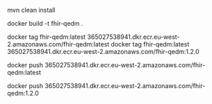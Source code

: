 
mvn clean install

docker build -t fhir-qedm .

docker tag fhir-qedm:latest 365027538941.dkr.ecr.eu-west-2.amazonaws.com/fhir-qedm:latest
docker tag fhir-qedm:latest 365027538941.dkr.ecr.eu-west-2.amazonaws.com/fhir-qedm:1.2.0

docker push 365027538941.dkr.ecr.eu-west-2.amazonaws.com/fhir-qedm:latest

docker push 365027538941.dkr.ecr.eu-west-2.amazonaws.com/fhir-qedm:1.2.0
